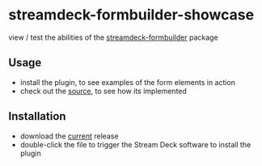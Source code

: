 # streamdeck-formbuilder-showcase

view / test the abilities of the [streamdeck-formbuilder](https://github.com/rweich/streamdeck-formbuilder) package

## Usage

- install the plugin, to see examples of the form elements in action
- check out the [source](./src), to see how its implemented

## Installation

- download the [current](https://github.com/rweich/streamdeck-formbuilder-showcase/releases/latest/download/de.rweich.formbuildershowcase.streamDeckPlugin) release
- double-click the file to trigger the Stream Deck software to install the plugin
